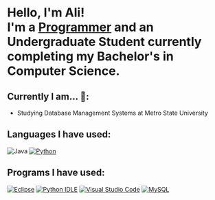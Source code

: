 <h1>Hello, I'm Ali! <br/>I'm a <a href="https://github.com/Ali-Ouakhchachi">Programmer</a> and an Undergraduate Student currently completing my Bachelor's in Computer Science. 

## Currently I am... 📝:
* Studying Database Management Systems at Metro State University

## Languages I have used:

![Java](https://img.shields.io/badge/java-%23ED8B00.svg?style=for-the-badge&logo=openjdk&logoColor=white)
[![Python](https://img.shields.io/badge/Python-3776AB?logo=python&logoColor=fff)](#)


## Programs I have used:
[![Eclipse](https://img.shields.io/badge/Eclipse-FE7A16.svg?logo=Eclipse&logoColor=white)](#)
[![Python IDLE](https://img.shields.io/badge/Python%20IDLE-3776AB?logo=python&logoColor=fff)](#)
[![Visual Studio Code](https://custom-icon-badges.demolab.com/badge/Visual%20Studio%20Code-0078d7.svg?logo=vsc&logoColor=white)](#)
[![MySQL](https://img.shields.io/badge/MySQL-4479A1?logo=mysql&logoColor=fff)](#)


